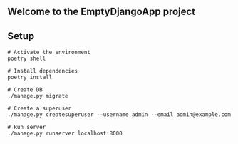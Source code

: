 ## Welcome to the EmptyDjangoApp project

## Setup


``` shell
# Activate the environment
poetry shell
```

``` shell
# Install dependencies
poetry install
```

``` shell
# Create DB
./manage.py migrate
```

``` shell
# Create a superuser
./manage.py createsuperuser --username admin --email admin@example.com
```

``` shell
# Run server
./manage.py runserver localhost:8000
```